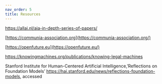 ```yaml
---
nav_order: 5
title: Resources
---
```




https://allai.nl/aia-in-depth-series-of-papers/ 

[https://communia-association.org](https://communia-association.org/)

[https://openfuture.eu](https://openfuture.eu/) 

https://knowingmachines.org/publications/knowing-legal-machines 

 Stanford Institute for Human-Centered Artificial Intelligence,’Reflections on Foundation Models’ <https://hai.stanford.edu/news/reflections-foundation-models>, accessed

